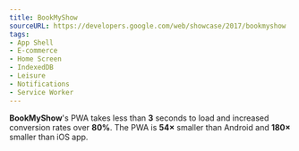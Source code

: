 ```yaml
---
title: BookMyShow
sourceURL: https://developers.google.com/web/showcase/2017/bookmyshow
tags:
- App Shell
- E-commerce
- Home Screen
- IndexedDB
- Leisure
- Notifications
- Service Worker
---
```


**BookMyShow**'s PWA takes less than **3** seconds to load and increased conversion rates over **80%**. The PWA is **54×** smaller than Android and **180×** smaller than iOS app.
